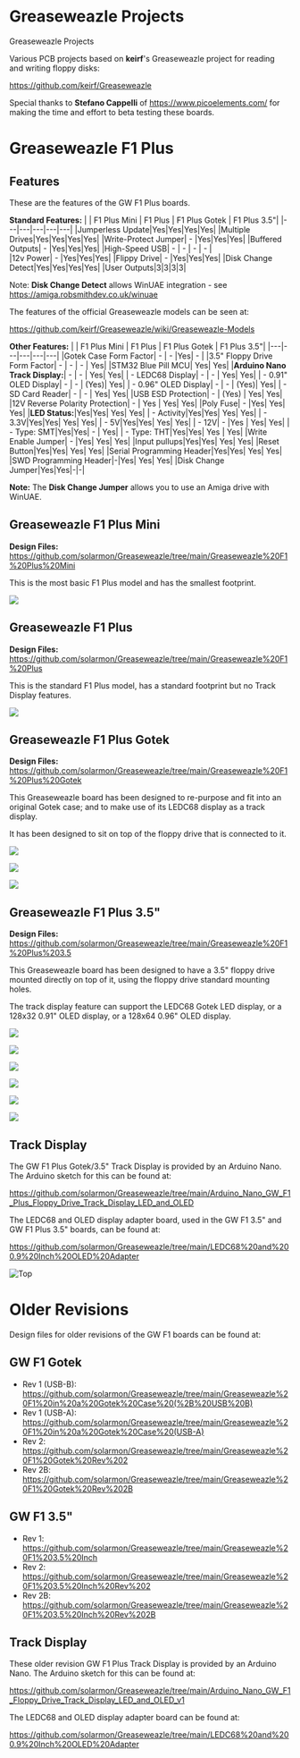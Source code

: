 # Greaseweazle Projects
Greaseweazle Projects

Various PCB projects based on **keirf**'s Greaseweazle project for reading and writing floppy disks:

https://github.com/keirf/Greaseweazle

Special thanks to **Stefano Cappelli** of https://www.picoelements.com/ for making the time and effort to beta testing these boards. 

# Greaseweazle F1 Plus

## Features

These are the features of the GW F1 Plus boards.

**Standard Features:**
|   | F1 Plus Mini | F1 Plus | F1 Plus Gotek	| F1 Plus 3.5"|
|---|---|---|---|---|
|Jumperless Update|Yes|Yes|Yes|Yes|
|Multiple Drives|Yes|Yes|Yes|Yes|
|Write-Protect Jumper| - |Yes|Yes|Yes|
|Buffered Outputs| - |Yes|Yes|Yes|
|High-Speed USB| - | - | - | - |			
|12v Power| - |Yes|Yes|Yes|
|Flippy Drive| - |Yes|Yes|Yes|
|Disk Change Detect|Yes|Yes|Yes|Yes|
|User Outputs|3|3|3|3|

Note: **Disk Change Detect** allows WinUAE integration - see https://amiga.robsmithdev.co.uk/winuae

The features of the official Greaseweazle models can be seen at:

https://github.com/keirf/Greaseweazle/wiki/Greaseweazle-Models

**Other Features:**
|   | F1 Plus Mini | F1 Plus | F1 Plus Gotek	| F1 Plus 3.5"|
|---|---|---|---|---|
|Gotek Case Form Factor| - | -  |Yes|		-		|
|3.5" Floppy Drive Form Factor| - | - |		-		|			Yes|
|STM32 Blue Pill MCU|				Yes|				Yes|
|**Arduino Nano Track Display:**| - | - |		Yes|				Yes|
|	- LEDC68 Display| - | - |			Yes|				Yes|
|	- 0.91" OLED Display| - | - |		(Yes)|			Yes|
|	- 0.96" OLED Display| - | - |		(Yes)|			Yes|
|	- SD Card Reader| - | - |			Yes|				Yes|
|USB ESD Protection| - | (Yes) |				Yes|				Yes|
|12V Reverse Polarity Protection| - | Yes |	Yes|				Yes|
|Poly Fuse| - |Yes|						Yes|				Yes|
|**LED Status:**|Yes|Yes|						Yes|				Yes|
|	- Activity|Yes|Yes|					Yes|				Yes|
|	- 3.3V|Yes|Yes|						Yes|				Yes|
|	- 5V|Yes|Yes|							Yes|				Yes|
|	- 12V| - |Yes |							Yes|				Yes|
| - Type: SMT|Yes|Yes| - | Yes|
| - Type: THT|Yes|Yes| Yes | Yes|
|Write Enable Jumper| - |Yes|				Yes|				Yes|
|Input pullups|Yes|Yes|					Yes|				Yes|
|Reset Button|Yes|Yes|					Yes|				Yes|
|Serial Programming Header|Yes|Yes|		Yes|				Yes|
|SWD Programming Header|-|Yes|			Yes|				Yes|
|Disk Change Jumper|Yes|Yes|-|-|

**Note:** The **Disk Change Jumper** allows you to use an Amiga drive with WinUAE.


## Greaseweazle F1 Plus Mini

**Design Files:** https://github.com/solarmon/Greaseweazle/tree/main/Greaseweazle%20F1%20Plus%20Mini

This is the most basic F1 Plus model and has the smallest footprint.

![](https://github.com/solarmon/Greaseweazle/blob/main/Greaseweazle%20F1%20Plus%20Mini/Greaseweazle%20F1%20Plus%20Mini%20-PCB%20THT%20Top.png)

## Greaseweazle F1 Plus

**Design Files:** https://github.com/solarmon/Greaseweazle/tree/main/Greaseweazle%20F1%20Plus

This is the standard F1 Plus model, has a standard footprint but no Track Display features. 

![](https://github.com/solarmon/Greaseweazle/blob/main/Greaseweazle%20F1%20Plus/Greaseweazle%20F1%20Plus%20-%20PCB%20THT%20Top.png)

## Greaseweazle F1 Plus Gotek

**Design Files:** https://github.com/solarmon/Greaseweazle/tree/main/Greaseweazle%20F1%20Plus%20Gotek

This Greaseweazle board has been designed to re-purpose and fit into an original Gotek case; and to make use of its LEDC68 display as a track display.

It has been designed to sit on top of the floppy drive that is connected to it.

![](https://github.com/solarmon/Greaseweazle/blob/main/Greaseweazle%20F1%20Plus%20Gotek/Greaseweazle%20F1%20Plus%20Gotek%20-%20PCB%20THT%20Front.png)

![](https://github.com/solarmon/Greaseweazle/blob/main/Greaseweazle%20F1%20Plus%20Gotek/Greaseweazle%20F1%20Plus%20Gotek%20-%20PCB%20THT%20Top.png)

![](https://github.com/solarmon/Greaseweazle/blob/main/Greaseweazle%20F1%20Plus%20Gotek/Greaseweazle%20F1%20Plus%20Gotek%20-%20PCB%20SMD%20Top.png)


## Greaseweazle F1 Plus 3.5"

**Design Files:** https://github.com/solarmon/Greaseweazle/tree/main/Greaseweazle%20F1%20Plus%203.5

This Greaseweazle board has been designed to have a 3.5" floppy drive mounted directly on top of it, using the floppy drive standard mounting holes.

The track display feature can support the LEDC68 Gotek LED display, or a 128x32 0.91" OLED display, or a 128x64 0.96" OLED display.

![](https://github.com/solarmon/Greaseweazle/blob/main/Greaseweazle%20F1%20Plus%203.5/Greaseweazle%20F1%20Plus%203.5%20-%20PCB%20SMT%20Front%20Angle.png)

![](https://github.com/solarmon/Greaseweazle/blob/main/Greaseweazle%20F1%20Plus%203.5/Greaseweazle%20F1%20Plus%203.5%20-%20PCB%20SMT%20Front.png)

![](https://github.com/solarmon/Greaseweazle/blob/main/Greaseweazle%20F1%20Plus%203.5/Greaseweazle%20F1%20Plus%203.5%20-%20PCB%20SMT%20Side.png)

![](https://github.com/solarmon/Greaseweazle/blob/main/Greaseweazle%20F1%20Plus%203.5/Greaseweazle%20F1%20Plus%203.5%20-%20PCB%20SMT%20THT%20Bottom.png)

![](https://github.com/solarmon/Greaseweazle/blob/main/Greaseweazle%20F1%20Plus%203.5/Greaseweazle%20F1%20Plus%203.5%20-%20PCB%20SMT%20Top.png)

![](https://github.com/solarmon/Greaseweazle/blob/main/Greaseweazle%20F1%20Plus%203.5/Greaseweazle%20F1%20Plus%203.5%20-%20PCB%20Bottom.png)

## Track Display

The GW F1 Plus Gotek/3.5" Track Display is provided by an Arduino Nano. The Arduino sketch for this can be found at:

https://github.com/solarmon/Greaseweazle/tree/main/Arduino_Nano_GW_F1_Plus_Floppy_Drive_Track_Display_LED_and_OLED

The LEDC68 and OLED display adapter board, used in the GW F1 3.5" and GW F1 Plus 3.5" boards, can be found at:

https://github.com/solarmon/Greaseweazle/tree/main/LEDC68%20and%200.9%20Inch%20OLED%20Adapter

![Top](https://github.com/solarmon/Greaseweazle/blob/main/LEDC68%20and%200.9%20Inch%20OLED%20Adapter/LEDC68%20and%200.9%20Inch%20OLED%20Adapter%20-%20Top.png)

# Older Revisions

Design files for older revisions of the GW F1 boards can be found at:

## GW F1 Gotek

* Rev 1 (USB-B): https://github.com/solarmon/Greaseweazle/tree/main/Greaseweazle%20F1%20in%20a%20Gotek%20Case%20(%2B%20USB%20B)
* Rev 1 (USB-A): https://github.com/solarmon/Greaseweazle/tree/main/Greaseweazle%20F1%20in%20a%20Gotek%20Case%20(USB-A)
* Rev 2: https://github.com/solarmon/Greaseweazle/tree/main/Greaseweazle%20F1%20Gotek%20Rev%202
* Rev 2B: https://github.com/solarmon/Greaseweazle/tree/main/Greaseweazle%20F1%20Gotek%20Rev%202B

## GW F1 3.5"

* Rev 1: https://github.com/solarmon/Greaseweazle/tree/main/Greaseweazle%20F1%203.5%20Inch
* Rev 2: https://github.com/solarmon/Greaseweazle/tree/main/Greaseweazle%20F1%203.5%20Inch%20Rev%202
* Rev 2B: https://github.com/solarmon/Greaseweazle/tree/main/Greaseweazle%20F1%203.5%20Inch%20Rev%202B

## Track Display

These older revision GW F1 Plus Track Display is provided by an Arduino Nano. The Arduino sketch for this can be found at:

https://github.com/solarmon/Greaseweazle/tree/main/Arduino_Nano_GW_F1_Floppy_Drive_Track_Display_LED_and_OLED_v1

The LEDC68 and OLED display adapter board can be found at:

https://github.com/solarmon/Greaseweazle/tree/main/LEDC68%20and%200.9%20Inch%20OLED%20Adapter
